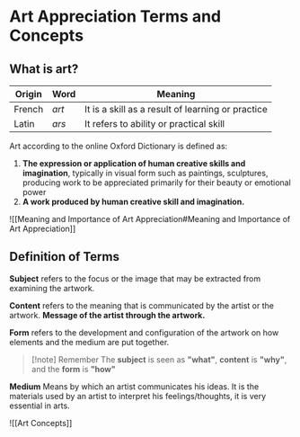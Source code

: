 # Art Appreciation Terms and Concepts
## What is art?

| Origin | Word  | Meaning                                           |
| ------ | ----- | ------------------------------------------------- |
| French | *art* | It is a skill as a result of learning or practice |
| Latin  | *ars* | It refers to ability or practical skill           |

Art according to the online Oxford Dictionary is defined as:
1. **The expression or application of human creative skills and imagination**, typically in visual form such as paintings, sculptures, producing work to be appreciated primarily for their beauty or emotional power
2. **A work produced by human creative skill and imagination.**

![[Meaning and Importance of Art Appreciation#Meaning and Importance of Art Appreciation]]

## Definition of Terms
**Subject** refers to the focus or the image that may be extracted from examining the artwork.

**Content** refers to the meaning that is communicated by the artist or the artwork. **Message of the artist through the artwork.**

**Form** refers to the development and configuration of the artwork on how elements and the medium are put together.

>[!note] Remember
>The **subject** is seen as **"what"**, **content** is **"why"**, and the **form** is **"how"**

**Medium**
Means by which an artist communicates his ideas. It is the materials used by an artist to interpret his feelings/thoughts, it is very essential in arts. 

![[Art Concepts]]